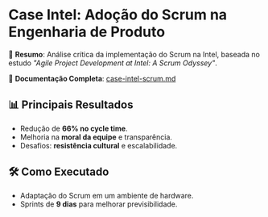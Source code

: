 # Case Intel: Adoção do Scrum na Engenharia de Produto  

📌 **Resumo**: Análise crítica da implementação do Scrum na Intel, baseada no estudo *"Agile Project Development at Intel: A Scrum Odyssey"*.  

🔗 **Documentação Completa**: [case-intel-scrum.md](case-intel-scrum.md)  

## 📊 Principais Resultados  
- Redução de **66% no cycle time**.  
- Melhoria na **moral da equipe** e transparência.  
- Desafios: **resistência cultural** e escalabilidade.  

## 🛠️ Como Executado  
- Adaptação do Scrum em um ambiente de hardware.  
- Sprints de **9 dias** para melhorar previsibilidade.  
